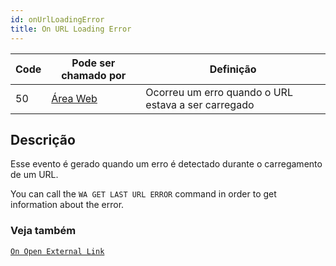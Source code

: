 ```yaml
---
id: onUrlLoadingError
title: On URL Loading Error
---
```


| Code | Pode ser chamado por                        | Definição                                           |
| ---- | ------------------------------------------- | --------------------------------------------------- |
| 50   | [Área Web](FormObjects/webArea_overview.md) | Ocorreu um erro quando o URL estava a ser carregado |


## Descrição

Esse evento é gerado quando um erro é detectado durante o carregamento de um URL.

You can call the `WA GET LAST URL ERROR` command in order to get information about the error.


### Veja também
[`On Open External Link`](onOpenExternalLink.md)